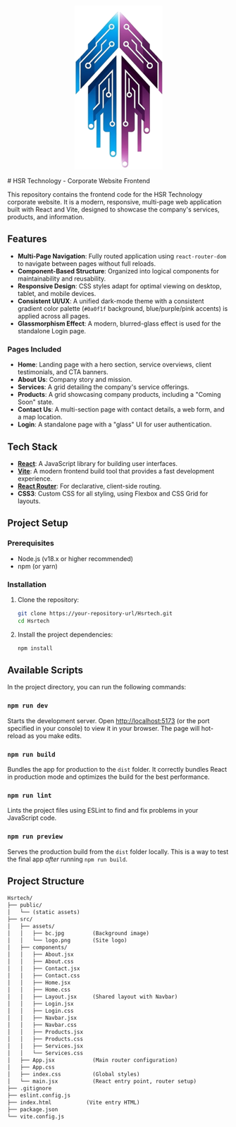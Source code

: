 <p align="center">
    <img src="src/assets/logo.png" alt="HSR Technology Logo" width="200" />
</p>
# HSR Technology - Corporate Website Frontend

This repository contains the frontend code for the HSR Technology corporate website. It is a modern, responsive, multi-page web application built with React and Vite, designed to showcase the company's services, products, and information.

## Features

  * **Multi-Page Navigation**: Fully routed application using `react-router-dom` to navigate between pages without full reloads.
  * **Component-Based Structure**: Organized into logical components for maintainability and reusability.
  * **Responsive Design**: CSS styles adapt for optimal viewing on desktop, tablet, and mobile devices.
  * **Consistent UI/UX**: A unified dark-mode theme with a consistent gradient color palette (`#0a0f1f` background, blue/purple/pink accents) is applied across all pages.
  * **Glassmorphism Effect**: A modern, blurred-glass effect is used for the standalone Login page.

### Pages Included

  * **Home**: Landing page with a hero section, service overviews, client testimonials, and CTA banners.
  * **About Us**: Company story and mission.
  * **Services**: A grid detailing the company's service offerings.
  * **Products**: A grid showcasing company products, including a "Coming Soon" state.
  * **Contact Us**: A multi-section page with contact details, a web form, and a map location.
  * **Login**: A standalone page with a "glass" UI for user authentication.

## Tech Stack

  * **[React](https://reactjs.org/)**: A JavaScript library for building user interfaces.
  * **[Vite](https://vitejs.dev/)**: A modern frontend build tool that provides a fast development experience.
  * **[React Router](https://reactrouter.com/)**: For declarative, client-side routing.
  * **CSS3**: Custom CSS for all styling, using Flexbox and CSS Grid for layouts.

## Project Setup

### Prerequisites

  * Node.js (v18.x or higher recommended)
  * npm (or yarn)

### Installation

1.  Clone the repository:

    ```bash
    git clone https://your-repository-url/Hsrtech.git
    cd Hsrtech
    ```

2.  Install the project dependencies:

    ```bash
    npm install
    ```

## Available Scripts

In the project directory, you can run the following commands:

### `npm run dev`

Starts the development server.
Open [http://localhost:5173](https://www.google.com/search?q=http://localhost:5173) (or the port specified in your console) to view it in your browser. The page will hot-reload as you make edits.

### `npm run build`

Bundles the app for production to the `dist` folder.
It correctly bundles React in production mode and optimizes the build for the best performance.

### `npm run lint`

Lints the project files using ESLint to find and fix problems in your JavaScript code.

### `npm run preview`

Serves the production build from the `dist` folder locally. This is a way to test the final app *after* running `npm run build`.

## Project Structure

```
Hsrtech/
├── public/
│   └── (static assets)
├── src/
│   ├── assets/
│   │   ├── bc.jpg         (Background image)
│   │   └── logo.png       (Site logo)
│   ├── components/
│   │   ├── About.jsx
│   │   ├── About.css
│   │   ├── Contact.jsx
│   │   ├── Contact.css
│   │   ├── Home.jsx
│   │   ├── Home.css
│   │   ├── Layout.jsx     (Shared layout with Navbar)
│   │   ├── Login.jsx
│   │   ├── Login.css
│   │   ├── Navbar.jsx
│   │   ├── Navbar.css
│   │   ├── Products.jsx
│   │   ├── Products.css
│   │   ├── Services.jsx
│   │   └── Services.css
│   ├── App.jsx            (Main router configuration)
│   ├── App.css
│   ├── index.css          (Global styles)
│   └── main.jsx           (React entry point, router setup)
├── .gitignore
├── eslint.config.js
├── index.html           (Vite entry HTML)
├── package.json
└── vite.config.js
```